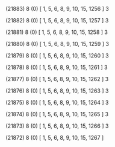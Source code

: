 (21883) 8 (0) [ 1, 5, 6, 8, 9, 10, 15, 1256 ] 3 


(21882) 8 (0) [ 1, 5, 6, 8, 9, 10, 15, 1257 ] 3 


(21881) 8 (0) [ 1, 5, 6, 8, 9, 10, 15, 1258 ] 3 


(21880) 8 (0) [ 1, 5, 6, 8, 9, 10, 15, 1259 ] 3 


(21879) 8 (0) [ 1, 5, 6, 8, 9, 10, 15, 1260 ] 3 


(21878) 8 (0) [ 1, 5, 6, 8, 9, 10, 15, 1261 ] 3 


(21877) 8 (0) [ 1, 5, 6, 8, 9, 10, 15, 1262 ] 3 


(21876) 8 (0) [ 1, 5, 6, 8, 9, 10, 15, 1263 ] 3 


(21875) 8 (0) [ 1, 5, 6, 8, 9, 10, 15, 1264 ] 3 


(21874) 8 (0) [ 1, 5, 6, 8, 9, 10, 15, 1265 ] 3 


(21873) 8 (0) [ 1, 5, 6, 8, 9, 10, 15, 1266 ] 3 


(21872) 8 (0) [ 1, 5, 6, 8, 9, 10, 15, 1267 ]  

